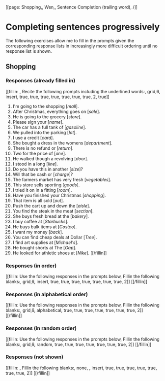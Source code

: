 [[page: Shopping,, Wen,, Sentence Completion (trailing word), /]]

# Completing sentences progressively
The following exercises allow me to fill in the prompts given the corresponding response lists in increasingly more difficult ordering until no response list is shown.
## Shopping
### Responses (already filled in)
[[fillin: , Recite the following prompts including the underlined words:, grid,6, insert, true, true, true, true, true, true, true, 2, true]]
1. I'm going to the shopping [_mall_].
1. After Christmas, everything goes on [_sale_].
1. He is going to the grocery [_store_].
1. Please sign your [_name_].
1. The car has a full tank of [_gasoline_].
1. We pulled into the parking [_lot_].
1. I use a credit [_card_].
1. She bought a dress in the womens [_department_].
1. There is no refund or [_return_].
1. Two for the price of [_one_].
1. He walked though a revolving [_door_].
1. I stood in a long [_line_].
1. Do you have this in another [_size_]?
1. Will that be cash or [_charge_]?
1. The farmers market has very fresh [_vegetables_].
1. This store sells sporting [_goods_].
1. I tried it on in a fitting [_room_].
1. Have you finished your Christmas [_shopping_].
1. That item is all sold [_out_].
1. Push the cart up and down the [_aisle_].
1. You find the steak in the meat [_section_].
1. She buys fresh bread at the [_bakery_].
1. I buy coffee at [_Starbucks_].
1. He buys bulk items at [_Costco_].
1. I want my money [_back_].
1. You can find cheap deals at Dollar [_Tree_].
1. I find art supplies at [_Michael's_].
1. He bought shorts at The [_Gap_].
1. He looked for athletic shoes at [_Nike_].
[[/fillin]]

### Responses (in order)
[[fillin: Use the following responses in the prompts below, Fillin the following blanks:, grid,6, insert, true, true, true, true, true, true, true, 2]]
[[/fillin]]

### Responses (in alphabetical order)
[[fillin: Use the following responses in the prompts below, Fillin the following blanks:, grid,6, alphabetical, true, true, true, true, true, true, true, 2]]
[[/fillin]]

### Responses (in random order)
[[fillin: Use the following responses in the prompts below, Fillin the following blanks:, grid,6, random, true, true, true, true, true, true, true, 2]]
[[/fillin]]

### Responses (not shown)
[[fillin: , Fillin the following blanks:, none, , insert, true, true, true, true, true, true, true, 2]]
[[/fillin]]


